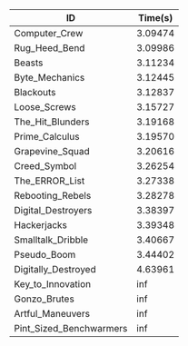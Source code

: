 |ID|Time(s)|
|-|-|
|Computer_Crew|3.09474|
|Rug_Heed_Bend|3.09986|
|Beasts|3.11234|
|Byte_Mechanics|3.12445|
|Blackouts|3.12837|
|Loose_Screws|3.15727|
|The_Hit_Blunders|3.19168|
|Prime_Calculus|3.19570|
|Grapevine_Squad|3.20616|
|Creed_Symbol|3.26254|
|The_ERROR_List|3.27338|
|Rebooting_Rebels|3.28278|
|Digital_Destroyers|3.38397|
|Hackerjacks|3.39348|
|Smalltalk_Dribble|3.40667|
|Pseudo_Boom|3.44402|
|Digitally_Destroyed|4.63961|
|Key_to_Innovation|inf|
|Gonzo_Brutes|inf|
|Artful_Maneuvers|inf|
|Pint_Sized_Benchwarmers|inf|
